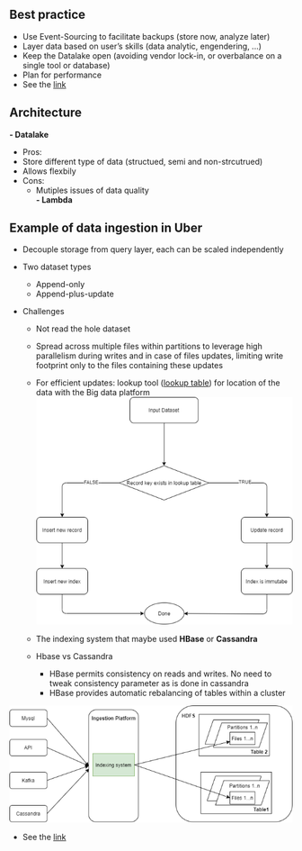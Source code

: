## Best practice
- Use Event-Sourcing to facilitate backups (store now, analyze later)
- Layer data based on user’s skills (data analytic, engendering, ...)
- Keep the Datalake open (avoiding vendor lock-in, or overbalance on a single tool or database)
- Plan for performance
- See the [link](https://www.upsolver.com/blog/four-principles-data-lake-architecture)

## Architecture
**- Datalake**
 - Pros: 
  - Store different type of data (structued, semi and non-strcutrued)
  - Allows flexbily
 - Cons: 
    - Mutiples issues of data quality   
**- Lambda**

## Example of data ingestion in Uber
- Decouple storage from query layer, each can be scaled independently
- Two dataset types
    - Append-only
    - Append-plus-update
    
- Challenges
    - Not read the hole dataset
    - Spread across multiple files within partitions to leverage high parallelism during writes and in case
    of files updates, limiting write footprint only to the files containing these updates
    - For efficient updates: lookup tool (<u>lookup table</u>) for location of the data with the Big data platform
![update_insert](screenshots/datalake/update_insert.png)
      
    - The indexing system that maybe used **HBase** or **Cassandra** 
    - Hbase vs Cassandra
      - HBase permits consistency on reads and writes. No need to tweak consistency parameter as is done in cassandra
      - HBase provides automatic rebalancing of tables within a cluster

![indexing_system](screenshots/datalake/indexing_system.png)

- See the [link](https://eng.uber.com/data-partitioning-global-indexing/)

